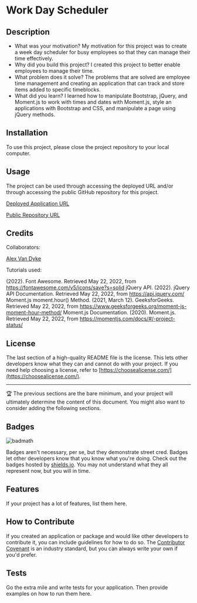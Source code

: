 # Work Day Scheduler
## Description


- What was your motivation?
My motivation for this project was to create a week day scheduler for busy employees so that they can manage their time effectively.
- Why did you build this project?
I created this project to better enable employees to manage their time. 
- What problem does it solve?
The problems that are solved are employee time management and creating an application that can track and store items added to specific timeblocks.
- What did you learn?
I learned how to manipulate Bootstrap, jQuery, and Moment.js to work with times and dates with Moment.js, style an applications with Bootstrap and CSS, and manipulate a page using jQuery methods.


## Installation

To use this project, please close the project repository to your local computer.

## Usage

The project can be used through accessing the deployed URL and/or through accessing the public GitHub repository for this project.

[Deployed Application URL](https://alexanderthegreat491.github.io/furry-broccoli/)

[Public Repository URL](https://github.com/AlexandertheGreat491/furry-broccoli)

## Credits

Collaborators:

[Alex Van Dyke](https://github.com/AlexandertheGreat491/furry-broccoli)

Tutorials used:

(2022). Font Awesome. Retrieved May 22, 2022, from https://fontawesome.com/v5/icons/save?s=solid
jQuery API. (2022). jQuery API Documentation. Retrieved May 22, 2022, from https://api.jquery.com/
Moment.js moment.hour() Method. (2021, March 12). GeeksforGeeks. Retrieved May 22, 2022, from https://www.geeksforgeeks.org/moment-js-moment-hour-method/
Moment.js Documentation. (2020). Moment.js. Retrieved May 22, 2022, from https://momentjs.com/docs/#/-project-status/

## License

The last section of a high-quality README file is the license. This lets other developers know what they can and cannot do with your project. If you need help choosing a license, refer to [https://choosealicense.com/](https://choosealicense.com/).

---

🏆 The previous sections are the bare minimum, and your project will ultimately determine the content of this document. You might also want to consider adding the following sections.

## Badges

![badmath](https://img.shields.io/github/languages/top/lernantino/badmath)

Badges aren't necessary, per se, but they demonstrate street cred. Badges let other developers know that you know what you're doing. Check out the badges hosted by [shields.io](https://shields.io/). You may not understand what they all represent now, but you will in time.

## Features

If your project has a lot of features, list them here.

## How to Contribute

If you created an application or package and would like other developers to contribute it, you can include guidelines for how to do so. The [Contributor Covenant](https://www.contributor-covenant.org/) is an industry standard, but you can always write your own if you'd prefer.

## Tests

Go the extra mile and write tests for your application. Then provide examples on how to run them here.
